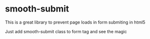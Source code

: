 # smooth-submit
This is a great library to prevent page loads in form submiting in html5


Just add smooth-submit class to form tag and see the magic